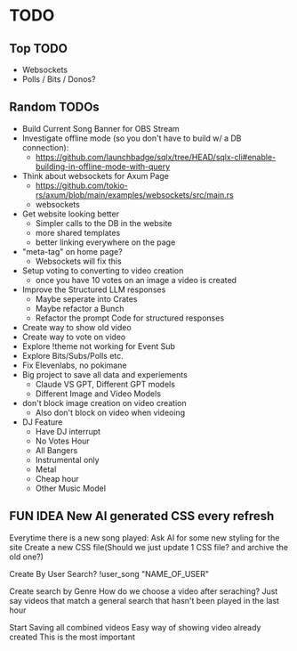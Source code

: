 # TODO

## Top TODO

- Websockets
- Polls / Bits / Donos?

## Random TODOs

- Build Current Song Banner for OBS Stream
- Investigate offline mode (so you don't have to build w/ a DB connection):
  - https://github.com/launchbadge/sqlx/tree/HEAD/sqlx-cli#enable-building-in-offline-mode-with-query
- Think about websockets for Axum Page
  - https://github.com/tokio-rs/axum/blob/main/examples/websockets/src/main.rs
  - websockets
- Get website looking better
  - Simpler calls to the DB in the website
  - more shared templates
  - better linking everywhere on the page
- "meta-tag" on home page?
  - Websockets will fix this
- Setup voting to converting to video creation
  - once you have 10 votes on an image a video is created
- Improve the Structured LLM responses
  - Maybe seperate into Crates
  - Maybe refactor a Bunch
  - Refactor the prompt Code for structured responses
- Create way to show old video
- Create way to vote on video
- Explore !theme not working for Event Sub
- Explore Bits/Subs/Polls etc.
- Fix Elevenlabs, no pokimane
- Big project to save all data and experiements
  - Claude VS GPT, Different GPT models
  - Different Image and Video Models
- don't block image creation on video creation
  - Also don't block on video when videoing
- DJ Feature
  - Have DJ interrupt
  - No Votes Hour
  - All Bangers
  - Instrumental only
  - Metal
  - Cheap hour
  - Other Music Model

## FUN IDEA New AI generated CSS every refresh

Everytime there is a new song played:
Ask AI for some new styling for the site
Create a new CSS file(Should we just update 1 CSS file? and archive the old one?)

Create By User Search?
!user_song "NAME_OF_USER"

Create search by Genre
How do we choose a video after seraching?
Just say videos that match a general search that hasn't been played in the last hour

Start Saving all combined videos
Easy way of showing video already created
This is the most important
